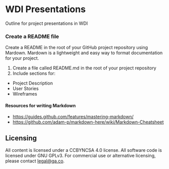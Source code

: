 # WDI Presentations

Outline for project presentations in WDI

### Create a README file

Create a README in the root of your GitHub project repository using Mardown. Mardown is a lightweight and easy way to format documentation for your project.  

1. Create a file called README.md in the root of your project repository
2. Include sections for: 
 - Project Description
 - User Stories
 - Wireframes

#### Resources for writing Markdown

* https://guides.github.com/features/mastering-markdown/
* https://github.com/adam-p/markdown-here/wiki/Markdown-Cheatsheet

## Licensing
All content is licensed under a CC­BY­NC­SA 4.0 license.
All software code is licensed under GNU GPLv3. For commercial use or alternative licensing, please contact legal@ga.co.
